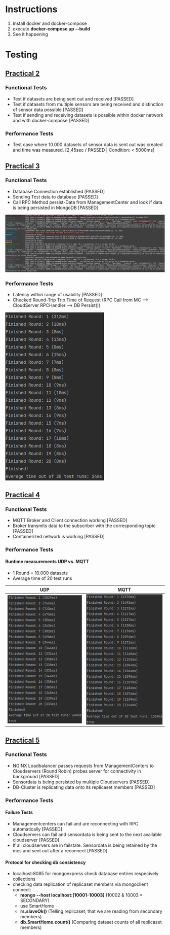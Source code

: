 # <b>Instructions</b>
1. Install docker and docker-compose
2. execute <b>docker-compose up --build</b>
3. See it happening



# <b>Testing</b>
## <u>Practical 2</u>
### Functional Tests
- Test if datasets are being sent out and received [PASSED]
- Test if datasets from multiple sensors are being received and distinction of sensor data possible [PASSED]
- Test if sending and receiving datasets is possible within docker network and with docker-compose [PASSED]

### Performance Tests
- Test case where 10.000 datasets of sensor data is sent out was created and time was measured. [2,45sec / PASSED | Condition: < 5000ms]

## <u>Practical 3</u>
### Functional Tests
- Database Connection established [PASSED]
- Sending Test data to database [PASSED]
- Call RPC Method persist-Data from ManagementCenter and look if data is being persisted in MongoDB [PASSED]

![](/docs/Testing/db_persisting_data.png)

### Performance Tests
- Latency within range of usability [PASSED]
- Checked Round-Trip Trip Time of Request (RPC Call from MC --> CloudServer RPCHandler --> DB Persist())

![](/docs/Testing/db_persisting_data2.png)


## <u>Practical 4</u>
### Functional Tests
- MQTT Broker and Client connection working [PASSED]
- Broker transmits data to the subscriber with the corresponding topic [PASSED]
- Containerized network is working [PASSED]

### Performance Tests
#### Runtime measurements UDP vs. MQTT
- 1 Round = 10.000 datasets
- Average time of 20 test runs

UDP            |  MQTT
:-------------------------:|:-------------------------:
![](/docs/Testing/udp_avg_run.png)  |  ![](/docs/Testing/mqtt_avg_run.png)

## <u>Practical 5</u>
### Functional Tests
- NGINX Loadbalancer passes requests from ManagementCenters to Cloudservers (Round Robin) probes server for connectivity in background [PASSED]
- Sensordata is being persisted by multiple Cloudservers [PASSED]
- DB-Cluster is replicating data onto its replicaset members [PASSED]

### Performance Tests
#### Failure Tests
- Managementcenters can fail and are reconnecting with RPC automatically [PASSED]
- Cloudservers can fail and sensordata is being sent to the next available cloudserver [PASSED]
- If all cloudservers are in failstate. Sensordata is being retained by the mcs and sent out after a reconnect [PASSED]

#### Protocol for checking db consistency
- localhost:8085 for mongoexpress check database entries respecively collections
- checking data replication of replicaset members via mongoclient connect:
  - <b>mongo --host localhost:[10001-10003]</b> (10002 & 10003 = SECONDARY)
  - use SmartHome
  - <b>rs.slaveOk()</b> (Telling replicaset, that we are reading from secondary members)
  - <b>db.SmartHome.count()</b> (Comparing dataset counts of all replicaset members)

